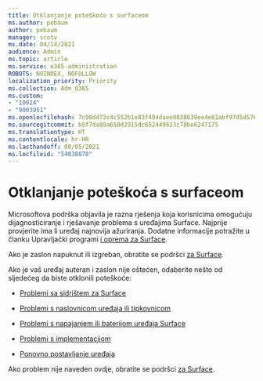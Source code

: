 ```yaml
---
title: Otklanjanje poteškoća s surfaceom
ms.author: pebaum
author: pebaum
manager: scotv
ms.date: 04/14/2021
audience: Admin
ms.topic: article
ms.service: o365-administration
ROBOTS: NOINDEX, NOFOLLOW
localization_priority: Priority
ms.collection: Adm_O365
ms.custom:
- "10024"
- "9003951"
ms.openlocfilehash: 7c90dd73c4c552b1e83f494daee0838639ee4e61abf97d5d576f88ded9a4c631
ms.sourcegitcommit: b5f7da89a650d2915dc652449623c78be6247175
ms.translationtype: HT
ms.contentlocale: hr-HR
ms.lasthandoff: 08/05/2021
ms.locfileid: "54038878"
---
```

# <a name="troubleshoot-surface"></a>Otklanjanje poteškoća s surfaceom

Microsoftova podrška objavila je razna rješenja koja korisnicima omogućuju dijagnosticiranje i rješavanje problema s uređajima Surface. Najprije provjerite ima li uređaj najnovija ažuriranja. Dodatne informacije potražite u članku Upravljački programi [i oprema za Surface](https://docs.microsoft.com/surface/support-solutions-surface#surface-drivers-and-firmware).

Ako je zaslon napuknut ili izgreban, obratite se podršci [za Surface](https://docs.microsoft.com/surface/contact-surface-support?tabs=online).

Ako je vaš uređaj auteran i zaslon nije oštećen, odaberite nešto od sljedećeg da biste otklonili poteškoće:
 
- [Problemi sa sidrištem za Surface](https://docs.microsoft.com/surface/support-solutions-surface#surface-dock-issues)
 
- [Problemi s naslovnicom uređaja ili tipkovnicom](https://support.microsoft.com/sbs/surface/troubleshoot-your-surface-type-cover-or-keyboard-5b7ed1a7-bedd-5164-94a7-87f8e95df3fe?)
 
- [Problemi s napajanjem ili baterijom uređaja Surface](https://docs.microsoft.com/surface/support-solutions-surface#surface-power-or-battery-issues)
 
- [Problemi s implementacijom](https://docs.microsoft.com/surface/support-solutions-surface#deployment-issues)
 
- [Ponovno postavljanje uređaja](https://docs.microsoft.com/surface/support-solutions-surface#reset-device)

Ako problem nije naveden ovdje, obratite se podršci [za Surface](https://docs.microsoft.com/surface/contact-surface-support?tabs=online).

